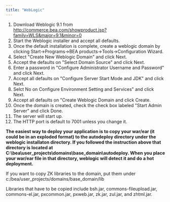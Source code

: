 ```yaml
---
title: "WebLogic"
---
```


1.  Download Weblogic 9.1 from http://commerce.bea.com/showproduct.jsp?family=WLS&major=9.1&minor=0
2.  Start the Weblogic installer and accept all defaults.
3.  Once the default installation is complete, create a weblogic domain
    by clicking Start-\>Programs-\>BEA products-\>Tools-\>Configuration
    Wizard.
4.  Select "Create New Weblogic Domain" and click Next.
5.  Accept the defaults on "Select Domain Source" and click Next.
6.  Enter a password in "Configure Administrator Username and Password"
    and click Next.
7.  Accept all defaults on "Configure Server Start Mode and JDK" and
    click Next.
8.  Selct No on Configure Environment Setting and Services" and click
    Next.
9.  Accept all defaults on "Create Weblogic Domain and click Create.
10. Once the domain is created, check the check box labeled "Start Admin
    Server" and click Done.
11. The server will start up.
12. The HTTP port is default to 7001 unless you change it.

**The easiest way to deploy your application is to copy your war/ear (it
could be in an exploded format) to the autodeploy directory under the
weblogic installaton directory. If you followed the instruction above
that directory is located at
C:\bea\user_projects\domains\base_domain\autodeploy. When you place your
war/ear file in that directory, weblogic will detect it and do a hot
deployment.**

If you want to copy ZK libraries to the domain, put them under
c:/bea/user_projects/domains/base_domain/lib

Libraries that have to be copied include bsh.jar,
commons-fileupload.jar, commons-el.jar, pxcommon.jar, pxweb.jar, zk.jar,
zul.jar, and zhtml.jar.


